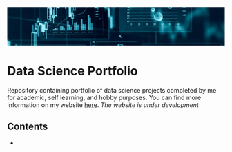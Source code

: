 <div align="center"><img src="images/header.png"></div>


# Data Science Portfolio
Repository containing portfolio of data science projects completed by me for academic, self learning, and hobby purposes.
You can find more information on my website [here](https://afshin.pro/). *The website is under development*


## Contents
  -  



